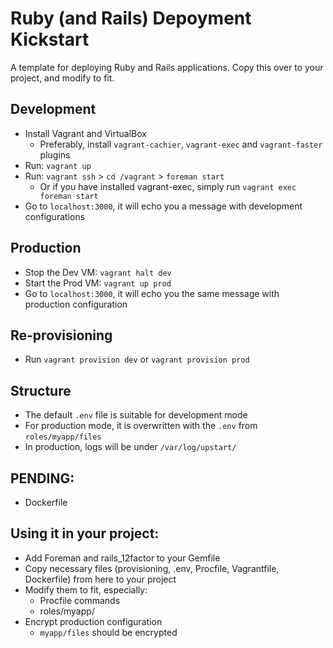 # Ruby (and Rails) Depoyment Kickstart

A template for deploying Ruby and Rails applications. Copy this over to your project, and modify to fit.

## Development

* Install Vagrant and VirtualBox
  * Preferably, install `vagrant-cachier`, `vagrant-exec` and `vagrant-faster` plugins
* Run: `vagrant up`
* Run: `vagrant ssh` > `cd /vagrant` > `foreman start`
  * Or if you have installed vagrant-exec, simply run `vagrant exec foreman start`
* Go to `localhost:3000`, it will echo you a message with development configurations

## Production

* Stop the Dev VM: `vagrant halt dev`
* Start the Prod VM: `vagrant up prod`
* Go to `localhost:3000`, it will echo you the same message with production configuration

## Re-provisioning

* Run `vagrant provision dev` or `vagrant provision prod`

## Structure

* The default `.env` file is suitable for development mode
* For production mode, it is overwritten with the `.env` from `roles/myapp/files`
* In production, logs will be under `/var/log/upstart/`

## PENDING:

* Dockerfile

## Using it in your project:

* Add Foreman and rails_12factor to your Gemfile
* Copy necessary files (provisioning, .env, Procfile, Vagrantfile, Dockerfile) from here to your project
* Modify them to fit, especially:
  * Procfile commands
  * roles/myapp/
* Encrypt production configuration
  * `myapp/files` should be encrypted
